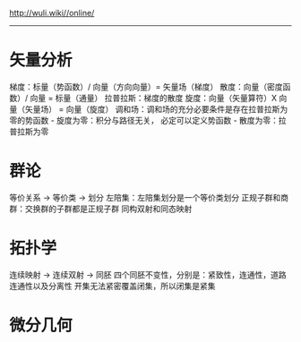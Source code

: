 http://wuli.wiki//online/

---

# 矢量分析

梯度：标量（势函数）/ 向量（方向向量）= 矢量场（梯度）
散度：向量（密度函数）/ 向量 = 标量（通量）
拉普拉斯：梯度的散度
旋度：向量（矢量算符）X 向量（矢量场） = 向量（旋度）
调和场：调和场的充分必要条件是存在拉普拉斯为零的势函数
	- 旋度为零：积分与路径无关， 必定可以定义势函数
	- 散度为零：拉普拉斯为零

# 群论

等价关系 -> 等价类 -> 划分
左陪集：左陪集划分是一个等价类划分
正规子群和商群：交换群的子群都是正规子群
同构双射和同态映射

# 拓扑学

连续映射 -> 连续双射 -> 同胚
四个同胚不变性，分别是：紧致性，连通性，道路连通性以及分离性
开集无法紧密覆盖闭集，所以闭集是紧集

# 微分几何